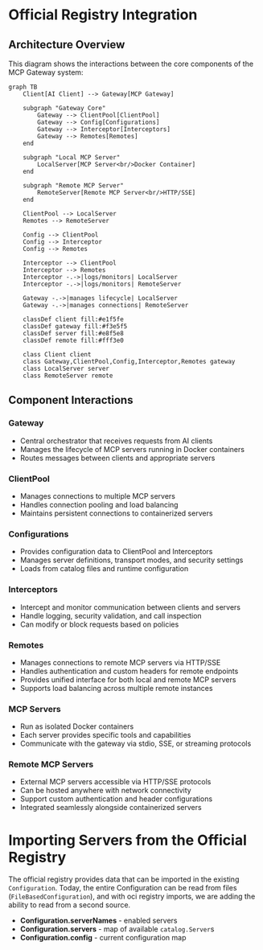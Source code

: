 # Official Registry Integration

## Architecture Overview

This diagram shows the interactions between the core components of the MCP Gateway system:

```mermaid
graph TB
    Client[AI Client] --> Gateway[MCP Gateway]
    
    subgraph "Gateway Core"
        Gateway --> ClientPool[ClientPool]
        Gateway --> Config[Configurations]
        Gateway --> Interceptor[Interceptors]
        Gateway --> Remotes[Remotes]
    end
    
    subgraph "Local MCP Server"
        LocalServer[MCP Server<br/>Docker Container]
    end
    
    subgraph "Remote MCP Server"
        RemoteServer[Remote MCP Server<br/>HTTP/SSE]
    end
    
    ClientPool --> LocalServer
    Remotes --> RemoteServer
    
    Config --> ClientPool
    Config --> Interceptor
    Config --> Remotes
    
    Interceptor --> ClientPool
    Interceptor --> Remotes
    Interceptor -.->|logs/monitors| LocalServer
    Interceptor -.->|logs/monitors| RemoteServer
    
    Gateway -.->|manages lifecycle| LocalServer
    Gateway -.->|manages connections| RemoteServer
    
    classDef client fill:#e1f5fe
    classDef gateway fill:#f3e5f5
    classDef server fill:#e8f5e8
    classDef remote fill:#fff3e0
    
    class Client client
    class Gateway,ClientPool,Config,Interceptor,Remotes gateway
    class LocalServer server
    class RemoteServer remote
```

## Component Interactions

### Gateway
- Central orchestrator that receives requests from AI clients
- Manages the lifecycle of MCP servers running in Docker containers
- Routes messages between clients and appropriate servers

### ClientPool
- Manages connections to multiple MCP servers
- Handles connection pooling and load balancing
- Maintains persistent connections to containerized servers

### Configurations
- Provides configuration data to ClientPool and Interceptors
- Manages server definitions, transport modes, and security settings
- Loads from catalog files and runtime configuration

### Interceptors
- Intercept and monitor communication between clients and servers
- Handle logging, security validation, and call inspection
- Can modify or block requests based on policies

### Remotes
- Manages connections to remote MCP servers via HTTP/SSE
- Handles authentication and custom headers for remote endpoints
- Provides unified interface for both local and remote MCP servers
- Supports load balancing across multiple remote instances

### MCP Servers
- Run as isolated Docker containers
- Each server provides specific tools and capabilities
- Communicate with the gateway via stdio, SSE, or streaming protocols

### Remote MCP Servers
- External MCP servers accessible via HTTP/SSE protocols
- Can be hosted anywhere with network connectivity
- Support custom authentication and header configurations
- Integrated seamlessly alongside containerized servers

# Importing Servers from the Official Registry

The official registry provides data that can be imported in the existing `Configuration`. Today, the entire Configuration can be read from files (`FileBasedConfiguration`), and with oci registry imports, we are adding the ability to read from a second source.

* **Configuration.serverNames** - enabled servers
* **Configuration.servers** - map of available `catalog.Server`s
* **Configuration.config** - current configuration map


